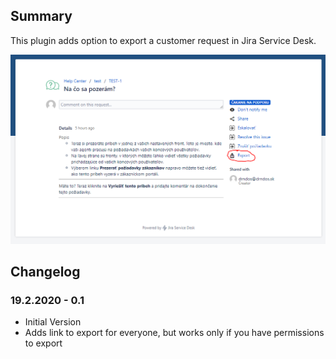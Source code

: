 ## Summary
This plugin adds option to export a customer request in Jira Service Desk.

![Screenshot](screenshot1.PNG?raw=true "Screenshot")

## Changelog
### 19.2.2020 - 0.1
- Initial Version
- Adds link to export for everyone, but works only if you have permissions to export
